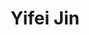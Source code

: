---
layout: page
title: Yifei Jin
description: Phd student
img: 
importance: 1
category: current
redirect:  https://www.linkedin.com/in/yifei-jin-51698a105/
---